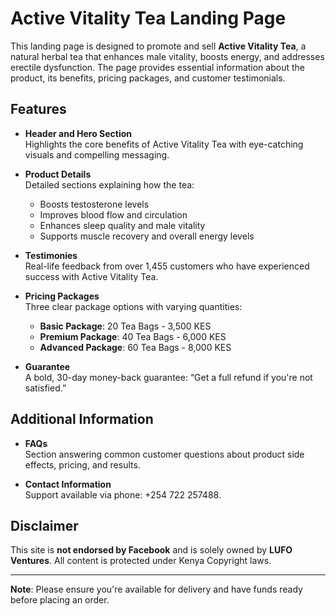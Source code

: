 # Active Vitality Tea Landing Page

This landing page is designed to promote and sell **Active Vitality Tea**, a natural herbal tea that enhances male vitality, boosts energy, and addresses erectile dysfunction. The page provides essential information about the product, its benefits, pricing packages, and customer testimonials.

## Features

- **Header and Hero Section**  
  Highlights the core benefits of Active Vitality Tea with eye-catching visuals and compelling messaging.

- **Product Details**  
  Detailed sections explaining how the tea:
  - Boosts testosterone levels
  - Improves blood flow and circulation
  - Enhances sleep quality and male vitality
  - Supports muscle recovery and overall energy levels

- **Testimonies**  
  Real-life feedback from over 1,455 customers who have experienced success with Active Vitality Tea.

- **Pricing Packages**  
  Three clear package options with varying quantities:
  - **Basic Package**: 20 Tea Bags - 3,500 KES
  - **Premium Package**: 40 Tea Bags - 6,000 KES
  - **Advanced Package**: 60 Tea Bags - 8,000 KES

- **Guarantee**  
  A bold, 30-day money-back guarantee: “Get a full refund if you're not satisfied.”

## Additional Information

- **FAQs**  
  Section answering common customer questions about product side effects, pricing, and results.

- **Contact Information**  
  Support available via phone: +254 722 257488.

## Disclaimer

This site is **not endorsed by Facebook** and is solely owned by **LUFO Ventures**. All content is protected under Kenya Copyright laws.

---

**Note**: Please ensure you're available for delivery and have funds ready before placing an order.

